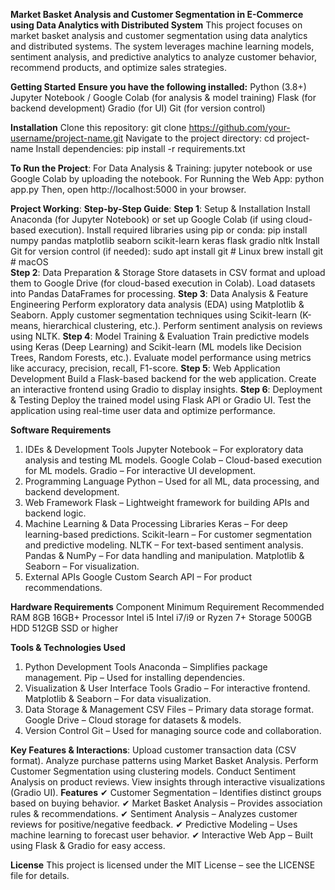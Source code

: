 **Market Basket Analysis and Customer Segmentation in E-Commerce using Data Analytics with Distributed System**
This project focuses on market basket analysis and customer segmentation using data analytics and distributed systems. The system leverages machine learning models, sentiment analysis, and predictive analytics to analyze customer behavior, recommend products, and optimize sales strategies.

**Getting Started**
**Ensure you have the following installed:**
Python (3.8+)
Jupyter Notebook / Google Colab (for analysis & model training)
Flask (for backend development)
Gradio (for UI)
Git (for version control)

**Installation**
Clone this repository: git clone https://github.com/your-username/project-name.git
Navigate to the project directory: cd project-name
Install dependencies: pip install -r requirements.txt

**To Run the Project**:
For Data Analysis & Training: jupyter notebook or use Google Colab by uploading the notebook.
For Running the Web App: python app.py
Then, open http://localhost:5000 in your browser.

**Project Working**: 
**Step-by-Step Guide**:
**Step 1**: Setup & Installation
Install Anaconda (for Jupyter Notebook) or set up Google Colab (if using cloud-based execution).
Install required libraries using pip or conda: pip install numpy pandas matplotlib seaborn scikit-learn keras flask gradio nltk
Install Git for version control (if needed): sudo apt install git  # Linux  brew install git  # macOS  
**Step 2**: Data Preparation & Storage
Store datasets in CSV format and upload them to Google Drive (for cloud-based execution in Colab).
Load datasets into Pandas DataFrames for processing.
**Step 3**: Data Analysis & Feature Engineering
Perform exploratory data analysis (EDA) using Matplotlib & Seaborn.
Apply customer segmentation techniques using Scikit-learn (K-means, hierarchical clustering, etc.).
Perform sentiment analysis on reviews using NLTK.
**Step 4**: Model Training & Evaluation
Train predictive models using Keras (Deep Learning) and Scikit-learn (ML models like Decision Trees, Random Forests, etc.).
Evaluate model performance using metrics like accuracy, precision, recall, F1-score.
**Step 5**: Web Application Development
Build a Flask-based backend for the web application.
Create an interactive frontend using Gradio to display insights.
**Step 6**: Deployment & Testing
Deploy the trained model using Flask API or Gradio UI.
Test the application using real-time user data and optimize performance.

**Software Requirements**
1. IDEs & Development Tools
Jupyter Notebook – For exploratory data analysis and testing ML models.
Google Colab – Cloud-based execution for ML models.
Gradio – For interactive UI development.
2. Programming Language
Python – Used for all ML, data processing, and backend development.
3. Web Framework
Flask – Lightweight framework for building APIs and backend logic.
4. Machine Learning & Data Processing Libraries
Keras – For deep learning-based predictions.
Scikit-learn – For customer segmentation and predictive modeling.
NLTK – For text-based sentiment analysis.
Pandas & NumPy – For data handling and manipulation.
Matplotlib & Seaborn – For visualization.
5. External APIs
Google Custom Search API – For product recommendations.

**Hardware Requirements**
Component	Minimum Requirement	Recommended
RAM	8GB	16GB+
Processor	Intel i5	Intel i7/i9 or Ryzen 7+
Storage	500GB HDD	512GB SSD or higher

**Tools & Technologies Used**
1. Python Development Tools
Anaconda – Simplifies package management.
Pip – Used for installing dependencies.
2. Visualization & User Interface Tools
Gradio – For interactive frontend.
Matplotlib & Seaborn – For data visualization.
3. Data Storage & Management
CSV Files – Primary data storage format.
Google Drive – Cloud storage for datasets & models.
4. Version Control
Git – Used for managing source code and collaboration.

**Key Features & Interactions**:
Upload customer transaction data (CSV format).
Analyze purchase patterns using Market Basket Analysis.
Perform Customer Segmentation using clustering models.
Conduct Sentiment Analysis on product reviews.
View insights through interactive visualizations (Gradio UI).
**Features**
✔ Customer Segmentation – Identifies distinct groups based on buying behavior.
✔ Market Basket Analysis – Provides association rules & recommendations.
✔ Sentiment Analysis – Analyzes customer reviews for positive/negative feedback.
✔ Predictive Modeling – Uses machine learning to forecast user behavior.
✔ Interactive Web App – Built using Flask & Gradio for easy access.

**License**
This project is licensed under the MIT License – see the LICENSE file for details.
